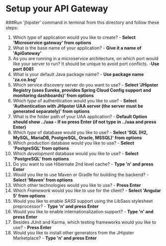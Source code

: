 # Setup your API Gateway
###Run 'jhipster' command in terminal from this directory and follow these steps:

1. Which *type* of application would you like to create? - **Select 'Microservice gateway' from options**
2. What is the base name of your application? - **Give it a name of 'ApiGateway'**
3. As you are running in a microservice architecture, on which port would like your server to run? It should be unique to avoid port conflicts. -**Use port 8081**
4. What is your default Java package name? - **Use package name 'za.co.bsg'**
5. Which service discovery server do you want to use? - **Select 'JHipster Registry (uses Eureka, provides Spring Cloud Config support and monitoring dashboards)' from options**
6. Which *type* of authentication would you like to use? - **Select 'Authentication with JHipster UAA server (the server must be generated separately)' from options**
7. What is the folder path of your UAA application? - **Default Option should show ../uaa - If so press Enter (if not type in ../uaa and press Enter)**
8. Which *type* of database would you like to use? - **Select 'SQL (H2, MySQL, MariaDB, PostgreSQL, Oracle, MSSQL)'  from options**
9. Which *production* database would you like to use? - **Select 'PostgreSQL' from options**
10. Which *development* database would you like to use? - **Select 'PostgreSQL' from options**
11. Do you want to use Hibernate 2nd level cache? - **Type 'n' and press Enter**
12. Would you like to use Maven or Gradle for building the backend? - **Select 'Maven' from options**
13. Which other technologies would you like to use? - **Press Enter**
14. Which *Framework* would you like to use for the client? - **Select 'Angular 5' from options**
15. Would you like to enable *SASS* support using the LibSass stylesheet preprocessor? - **Type 'n' and press Enter**
16. Would you like to enable internationalization support? - **Type 'n' and press Enter**
17. Besides JUnit and Karma, which testing frameworks would you like to use? - **Press Enter**
18. Would you like to install other generators from the JHipster Marketplace? - **Type 'n' and press Enter**
